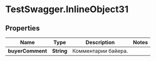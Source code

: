 # TestSwagger.InlineObject31

## Properties

Name | Type | Description | Notes
------------ | ------------- | ------------- | -------------
**buyerComment** | **String** | Комментарии байера. | 


